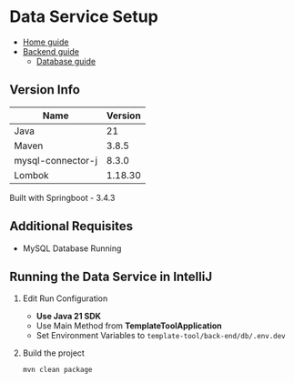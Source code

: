 # Data Service Setup
- [Home guide](../../README.md)
- [Backend guide](../README.md)
    - [Database guide](../db/README.md)

## Version Info
| Name   | Version |
|--------|---------|
| Java   |  21     |
| Maven  |  3.8.5  |
| mysql-connector-j | 8.3.0 |
| Lombok | 1.18.30 |


 Built with Springboot - 3.4.3  

 ## Additional Requisites
 - MySQL Database Running




## Running the Data Service in IntelliJ
1. Edit Run Configuration
    - **Use Java 21 SDK**
    - Use Main Method from **TemplateToolApplication**
    - Set Environment Variables to `template-tool/back-end/db/.env.dev`

2. Build the project
    ```shell
    mvn clean package
    ```
